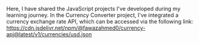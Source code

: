 Here, I have shared the JavaScript projects I've developed during my learning journey. In the Currency Converter project, I've integrated a currency exchange rate API, which can be accessed via the following link:
https://cdn.jsdelivr.net/npm/@fawazahmed0/currency-api@latest/v1/currencies/usd.json
